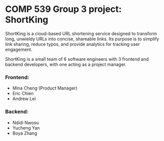 # COMP 539 Group 3 project: ShortKing

ShortKing is a cloud-based URL shortening service designed to transform long, unwieldy URLs into concise, shareable links. Its purpose is to simplify link sharing, reduce typos, and provide analytics for tracking user engagement.

ShortKing is a small team of 6 software engineers with 3 frontend and backend developers, with one acting as a project manager.

### Frontend:
- Mina Cheng (Product Manager)
- Eric Chien
- Andrew Lei

### Backend:
- Ndidi Nwosu
- Yucheng Yan
- Boya Zhang